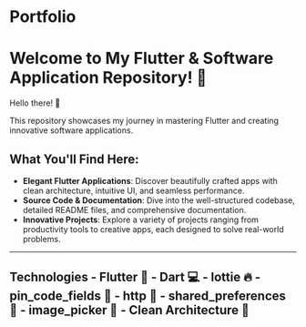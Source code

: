 # Portfolio
# Welcome to My Flutter & Software Application Repository! 🚀

Hello there! 👋

This repository showcases my journey in mastering Flutter and creating innovative software applications.

## What You'll Find Here:
- **Elegant Flutter Applications**: Discover beautifully crafted apps with clean architecture, intuitive UI, and seamless performance.
- **Source Code & Documentation**: Dive into the well-structured codebase, detailed README files, and comprehensive documentation.
- **Innovative Projects**: Explore a variety of projects ranging from productivity tools to creative apps, each designed to solve real-world problems.

---
## Technologies - **Flutter 🦋** - **Dart 💻** - **lottie 🔥** - **pin_code_fields 💾** - **http 🔑** - **shared_preferences 🔑** - **image_picker 📸** - **Clean Architecture 🔨**
